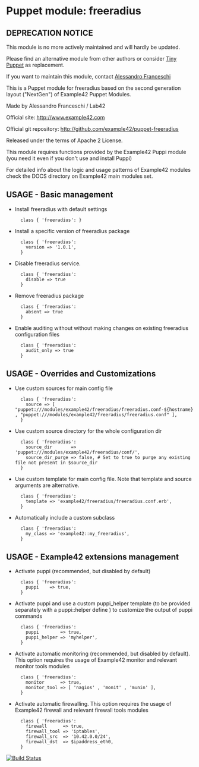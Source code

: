 # Puppet module: freeradius

## DEPRECATION NOTICE
This module is no more actively maintained and will hardly be updated.

Please find an alternative module from other authors or consider [Tiny Puppet](https://github.com/example42/puppet-tp) as replacement.

If you want to maintain this module, contact [Alessandro Franceschi](https://github.com/alvagante)


This is a Puppet module for freeradius based on the second generation layout ("NextGen") of Example42 Puppet Modules.

Made by Alessandro Franceschi / Lab42

Official site: http://www.example42.com

Official git repository: http://github.com/example42/puppet-freeradius

Released under the terms of Apache 2 License.

This module requires functions provided by the Example42 Puppi module (you need it even if you don't use and install Puppi)

For detailed info about the logic and usage patterns of Example42 modules check the DOCS directory on Example42 main modules set.

## USAGE - Basic management

* Install freeradius with default settings

        class { 'freeradius': }

* Install a specific version of freeradius package

        class { 'freeradius':
          version => '1.0.1',
        }

* Disable freeradius service.

        class { 'freeradius':
          disable => true
        }

* Remove freeradius package

        class { 'freeradius':
          absent => true
        }

* Enable auditing without without making changes on existing freeradius configuration files

        class { 'freeradius':
          audit_only => true
        }


## USAGE - Overrides and Customizations
* Use custom sources for main config file 

        class { 'freeradius':
          source => [ "puppet:///modules/example42/freeradius/freeradius.conf-${hostname}" , "puppet:///modules/example42/freeradius/freeradius.conf" ], 
        }


* Use custom source directory for the whole configuration dir

        class { 'freeradius':
          source_dir       => 'puppet:///modules/example42/freeradius/conf/',
          source_dir_purge => false, # Set to true to purge any existing file not present in $source_dir
        }

* Use custom template for main config file. Note that template and source arguments are alternative. 

        class { 'freeradius':
          template => 'example42/freeradius/freeradius.conf.erb',
        }

* Automatically include a custom subclass

        class { 'freeradius':
          my_class => 'example42::my_freeradius',
        }


## USAGE - Example42 extensions management 
* Activate puppi (recommended, but disabled by default)

        class { 'freeradius':
          puppi    => true,
        }

* Activate puppi and use a custom puppi_helper template (to be provided separately with a puppi::helper define ) to customize the output of puppi commands 

        class { 'freeradius':
          puppi        => true,
          puppi_helper => 'myhelper', 
        }

* Activate automatic monitoring (recommended, but disabled by default). This option requires the usage of Example42 monitor and relevant monitor tools modules

        class { 'freeradius':
          monitor      => true,
          monitor_tool => [ 'nagios' , 'monit' , 'munin' ],
        }

* Activate automatic firewalling. This option requires the usage of Example42 firewall and relevant firewall tools modules

        class { 'freeradius':       
          firewall      => true,
          firewall_tool => 'iptables',
          firewall_src  => '10.42.0.0/24',
          firewall_dst  => $ipaddress_eth0,
        }


[![Build Status](https://travis-ci.org/example42/puppet-freeradius.png?branch=master)](https://travis-ci.org/example42/puppet-freeradius)
